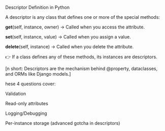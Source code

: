 Descriptor Definition in Python

A descriptor is any class that defines one or more of the special methods:

__get__(self, instance, owner) → Called when you access the attribute.

__set__(self, instance, value) → Called when you assign a value.

__delete__(self, instance) → Called when you delete the attribute.

👉 If a class defines any of these methods, its instances are descriptors.

[n short: Descriptors are the mechanism behind @property, dataclasses, and ORMs like Django models.]



hese 4 questions cover:

  Validation

  Read-only attributes

  Logging/Debugging

  Per-instance storage (advanced gotcha in descriptors)

